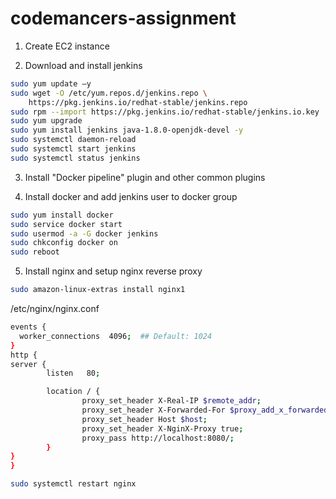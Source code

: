 # codemancers-assignment
1. Create EC2 instance

2. Download and install jenkins
```bash
sudo yum update –y
sudo wget -O /etc/yum.repos.d/jenkins.repo \
    https://pkg.jenkins.io/redhat-stable/jenkins.repo
sudo rpm --import https://pkg.jenkins.io/redhat-stable/jenkins.io.key
sudo yum upgrade
sudo yum install jenkins java-1.8.0-openjdk-devel -y
sudo systemctl daemon-reload
sudo systemctl start jenkins
sudo systemctl status jenkins
```
3. Install "Docker pipeline" plugin and other common plugins

4. Install docker and add jenkins user to docker group

```bash
sudo yum install docker
sudo service docker start
sudo usermod -a -G docker jenkins
sudo chkconfig docker on
sudo reboot
```
5. Install nginx and setup nginx reverse proxy

```bash
sudo amazon-linux-extras install nginx1
```
/etc/nginx/nginx.conf
```bash
events {
  worker_connections  4096;  ## Default: 1024
}
http {
server {
        listen   80;

        location / {
                proxy_set_header X-Real-IP $remote_addr;
                proxy_set_header X-Forwarded-For $proxy_add_x_forwarded_for;
                proxy_set_header Host $host;
                proxy_set_header X-NginX-Proxy true;
                proxy_pass http://localhost:8080/;
        }
}
}
```
```bash
sudo systemctl restart nginx
```

